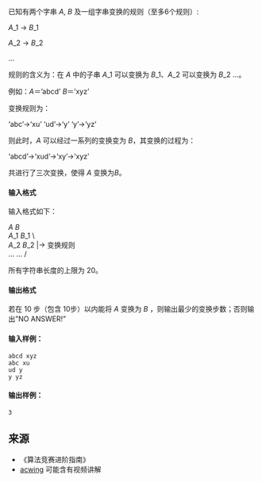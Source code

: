 已知有两个字串 $A$, $B$ 及一组字串变换的规则（至多6个规则）:

$A\_1$ -> $B\_1$

$A\_2$ -> $B\_2$

…

规则的含义为：在 $A$ 中的子串 $A\_1$ 可以变换为 $B\_1$、$A\_2$ 可以变换为 $B\_2$ …。

例如：$A$＝’abcd’ $B$＝’xyz’

变换规则为：

‘abc’->‘xu’ ‘ud’->‘y’ ‘y’->‘yz’

则此时，$A$ 可以经过一系列的变换变为 $B$，其变换的过程为：

‘abcd’->‘xud’->‘xy’->‘xyz’

共进行了三次变换，使得 $A$ 变换为$B$。

#### 输入格式

输入格式如下：

$A$ $B$  
$A\_1$ $B\_1$ \  
$A\_2$ $B\_2$ |-> 变换规则  
… … /

所有字符串长度的上限为 20。

#### 输出格式

若在 10 步（包含 10步）以内能将 $A$ 变换为 $B$ ，则输出最少的变换步数；否则输出”NO ANSWER!”

#### 输入样例：

```
abcd xyz
abc xu
ud y
y yz
```

#### 输出样例：

```
3
```

## 来源 
- 《算法竞赛进阶指南》
- [acwing](https://www.acwing.com/problem/content/192/) 可能含有视频讲解